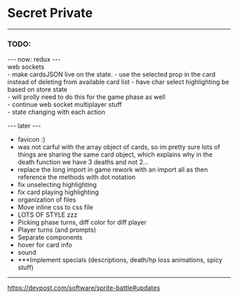 # Secret Private  
  
--------------------------------------------------------  
  
### TODO:  
--- now: redux ---  
web sockets  
    - make cardsJSON live on the state. - use the selected prop in the card instead of deleting from available card list
    - have char select highlighting be based on store state  
        - will prolly need to do this for the game phase as well  
    - continue web socket multiplayer stuff  
        - state changing with each action  
  
--- later ---  
- favicon :)  
- was not carful with the array object of cards, so im pretty sure lots of things are sharing the same card object, which explains why in the death function we have 3 deaths and not 2...  
- replace the long import in game rework with an import all as <name> then reference the methods with dot notation
- fix unselecting highlighting 
- fix card playing highlighting  
- organization of files  
- Move inline css to css file
- LOTS OF STYLE zzz  
- Picking phase turns, diff color for diff player  
- Player turns (and prompts)  
- Separate components
- hover for card info  
- sound  
- ***Implement specials (descriptions, death/hp loss animations, spicy stuff)  
  
--------------------------------------------------------     
    
https://devpost.com/software/sprite-battle#updates